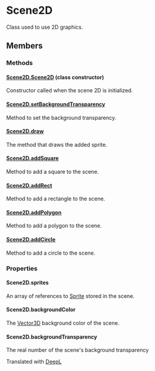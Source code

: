 # Scene2D

Class used to use 2D graphics.

## Members

### Methods

#### [Scene2D.Scene2D](/lib/2d/scene/constructor) (class constructor)

Constructor called when the scene 2D is initialized.

#### [Scene2D.setBackgroundTransparency](/lib/2d/scene/setBackgroundTransparency)

Method to set the background transparency.

#### [Scene2D.draw](/lib/2d/scene/draw)

The method that draws the added sprite.

#### [Scene2D.addSquare](/lib/2d/scene/addSquare)

Method to add a square to the scene.

#### [Scene2D.addRect](/lib/2d/scene/addRect)

Method to add a rectangle to the scene.

#### [Scene2D.addPolygon](/lib/2d/scene/addPolygon)

Method to add a polygon to the scene.

#### [Scene2D.addCircle](/lib/2d/scene/addCircle)

Method to add a circle to the scene.

### Properties

#### Scene2D.sprites

An array of references to [Sprite](/lib/2d/sprite/index) stored in the scene.

#### Scene2D.backgroundColor

The [Vector3D](/lib/math/vec3) background color of the scene.

#### Scene2D.backgroundTransparency

The real number of the scene's background transparency

Translated with [DeepL](https://www.deepl.com/translator)